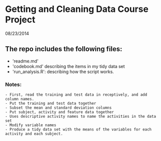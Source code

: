 
Getting and Cleaning Data Course Project
========================================

08/23/2014


The repo includes the following files:
--------------------------------------
- 'readme.md'
- 'codebook.md' describing the items in my tidy data set
- 'run_analysis.R':  describing how the script works.


### Notes:

```
- First, read the training and test data in receptively, and add column names.
- Put the training and test data together
- Subset the mean and standard deviation columns
- Put subject, activity and feature data together
- Uses descriptive activity names to name the activities in the data set
- Modify variable names
- Produce a tidy data set with the means of the variables for each activity and each subject.

```  

